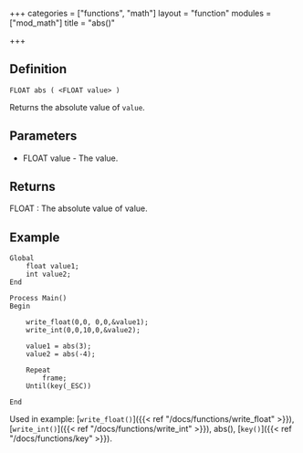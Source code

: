 +++
categories = ["functions", "math"]
layout = "function"
modules = ["mod_math"]
title = "abs()"

+++

## Definition

    FLOAT abs ( <FLOAT value> )

Returns the absolute value of `value`.

## Parameters

- FLOAT value - The value.

## Returns

FLOAT : The absolute value of value.

## Example

```
Global
    float value1;
    int value2;
End

Process Main()
Begin

    write_float(0,0, 0,0,&value1);
    write_int(0,0,10,0,&value2);

    value1 = abs(3);
    value2 = abs(-4);

    Repeat
        frame;
    Until(key(_ESC))

End
```

Used in example: [`write_float()`]({{< ref "/docs/functions/write_float" >}}), [`write_int()`]({{< ref "/docs/functions/write_int" >}}), abs(), [`key()`]({{< ref "/docs/functions/key" >}}).
